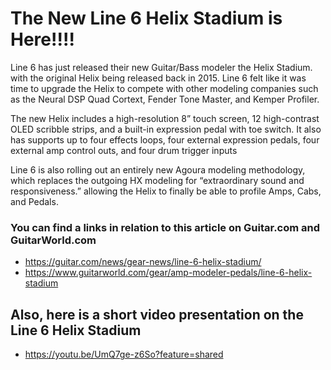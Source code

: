 # The New Line 6 Helix Stadium is Here!!!!


Line 6 has just released their new Guitar/Bass modeler the Helix Stadium. with the original Helix being released back in 2015. Line 6 felt like it was time to upgrade the Helix to compete with other modeling companies such as the Neural DSP Quad Cortext, Fender Tone Master, and Kemper Profiler.

The new Helix includes a high-resolution 8” touch screen, 12 high-contrast OLED scribble strips, and a built-in expression pedal with toe switch. It also has supports up to four effects loops, four external expression pedals, four external amp control outs, and four drum trigger inputs

Line 6 is also rolling out an entirely new Agoura modeling methodology, which replaces the outgoing HX modeling for “extraordinary sound and responsiveness.” allowing the Helix to finally be able to profile Amps, Cabs, and Pedals.

### You can find a links in relation to this article on Guitar.com and GuitarWorld.com 

- https://guitar.com/news/gear-news/line-6-helix-stadium/<br/>
- https://www.guitarworld.com/gear/amp-modeler-pedals/line-6-helix-stadium


## Also, here is a short video presentation on the Line 6 Helix Stadium

- https://youtu.be/UmQ7ge-z6So?feature=shared
